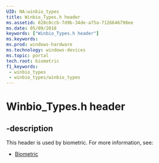 ```yaml
---
UID: NA:winbio_types
title: Winbio_Types.h header
ms.assetid: 628c8ccb-7d9b-34de-a75a-7126646798ee
ms.date: 05/09/2018
keywords: ["Winbio_Types.h header"]
ms.keywords: 
ms.prod: windows-hardware
ms.technology: windows-devices
ms.topic: portal
tech.root: biometric
f1_keywords:
 - winbio_types
 - winbio_types/winbio_types
---
```


# Winbio_Types.h header


## -description

This header is used by biometric. For more information, see:

- [Biometric](../_biometric/index.md)

